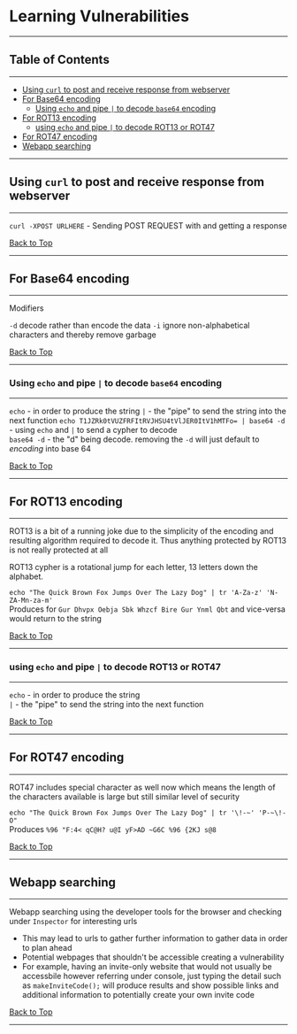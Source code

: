 # Learning Vulnerabilities <!-- omit in toc -->

---

## Table of Contents <!-- omit in toc -->

---

- [Using `curl` to post and receive response from webserver](#using-curl-to-post-and-receive-response-from-webserver)
- [For Base64 encoding](#for-base64-encoding)
  - [Using `echo` and pipe `|` to decode `base64` encoding](#using-echo-and-pipe--to-decode-base64-encoding)
- [For ROT13 encoding](#for-rot13-encoding)
  - [using `echo` and pipe `|` to decode ROT13 or ROT47](#using-echo-and-pipe--to-decode-rot13-or-rot47)
- [For ROT47 encoding](#for-rot47-encoding)
- [Webapp searching](#webapp-searching)

---

## Using `curl` to post and receive response from webserver

---

`curl -XPOST URLHERE` - Sending POST REQUEST with and getting a response

[Back to Top](#table-of-contents)

---

## For Base64 encoding

---

Modifiers

`-d` decode rather than encode the data
`-i` ignore non-alphabetical characters and thereby remove garbage

[Back to Top](#table-of-contents)

---

### Using `echo` and pipe `|` to decode `base64` encoding

---

`echo` - in order to produce the string
`|` - the "pipe" to send the string into the next function
`echo T1JZRk0tVUZFRFItRVJHSU4tVlJER0ItV1hMTFo= | base64 -d` - using `echo` and `|` to send a cypher to decode\
`base64 -d` - the "d" being decode. removing the `-d` will just default to *encoding* into base 64

[Back to Top](#table-of-contents)

---

## For ROT13 encoding

---

ROT13 is a bit of a running joke due to the simplicity of the encoding and resulting algorithm required to decode it. Thus anything protected by ROT13 is not really protected at all

ROT13 cypher is a rotational jump for each letter, 13 letters down the alphabet.

`echo "The Quick Brown Fox Jumps Over The Lazy Dog" | tr 'A-Za-z' 'N-ZA-Mn-za-m'` \
Produces for `Gur Dhvpx Oebja Sbk Whzcf Bire Gur Ynml Qbt`  and vice-versa would return to the string

[Back to Top](#table-of-contents)

---

### using `echo` and pipe `|` to decode ROT13 or ROT47

---

`echo` - in order to produce the string\
`|` - the "pipe" to send the string into the next function

[Back to Top](#table-of-contents)

---

## For ROT47 encoding

---

ROT47 includes special character as well now which means the length of the characters available is large but still similar level of security

`echo "The Quick Brown Fox Jumps Over The Lazy Dog" | tr '\!-~' 'P-~\!-O"` \
Produces `%96 "F:4< qC@H? u@I yF>AD ~G6C %96 {2KJ s@8`

[Back to Top](#table-of-contents)

---

## Webapp searching

---

Webapp searching using the developer tools for the browser and checking under `Inspector` for interesting urls

- This may lead to urls to gather further information to gather data in order to plan ahead
- Potential webpages that shouldn't be accessible creating a vulnerability
- For example, having an invite-only website that would not usually be accessbile however referring under console, just typing the detail such as `makeInviteCode();` will produce results and show possible links and additional information to potentially create your own invite code

[Back to Top](#table-of-contents)

---
